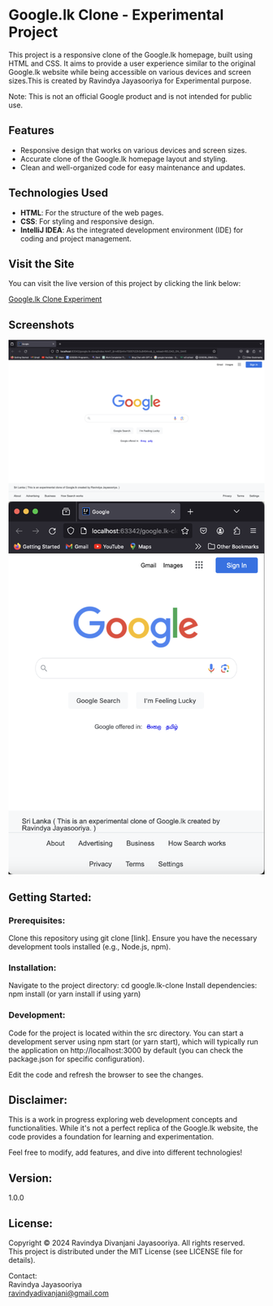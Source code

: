 # Google.lk Clone - Experimental Project
This project is a responsive clone of the Google.lk homepage, built using HTML and CSS. It aims to provide a user experience similar to the original Google.lk website while being accessible on various devices and screen sizes.This is created by Ravindya Jayasooriya for Experimental purpose.

Note: This is not an official Google product and is not intended for public use.

## Features

- Responsive design that works on various devices and screen sizes.
- Accurate clone of the Google.lk homepage layout and styling.
- Clean and well-organized code for easy maintenance and updates.

## Technologies Used

- **HTML**: For the structure of the web pages.
- **CSS**: For styling and responsive design.
- **IntelliJ IDEA**: As the integrated development environment (IDE) for coding and project management.

## Visit the Site

You can visit the live version of this project by clicking the link below:

[Google.lk Clone Experiment](link)


## Screenshots
![Screenshot of Google.lk Clone](/assets/screenshot-of-goggle-01.png)
![Screenshot of Google.lk Clone](/assets/screenshot-of-google-02.png)

## Getting Started:

### Prerequisites:

Clone this repository using git clone [link].
Ensure you have the necessary development tools installed (e.g., Node.js, npm).
### Installation:

Navigate to the project directory: cd google.lk-clone
Install dependencies: npm install (or yarn install if using yarn)

### Development:

Code for the project is located within the src directory.
You can start a development server using npm start (or yarn start), which will typically run the application on http://localhost:3000 by default (you can check the package.json for specific configuration).

Edit the code and refresh the browser to see the changes.

## Disclaimer:

This is a work in progress exploring web development concepts and functionalities. While it's not a perfect replica of the Google.lk website, the code provides a foundation for learning and experimentation. 

Feel free to modify, add features, and dive into different technologies!

## Version:
1.0.0

## License:
Copyright &copy; 2024 Ravindya Divanjani Jayasooriya. All rights reserved.<br>
This project is distributed under the MIT License (see LICENSE file for details).

Contact:<br>
Ravindya Jayasooriya<br>
[ravindyadivanjani@gmail.com](mailto:ravindyadivanjani@gmail.com)